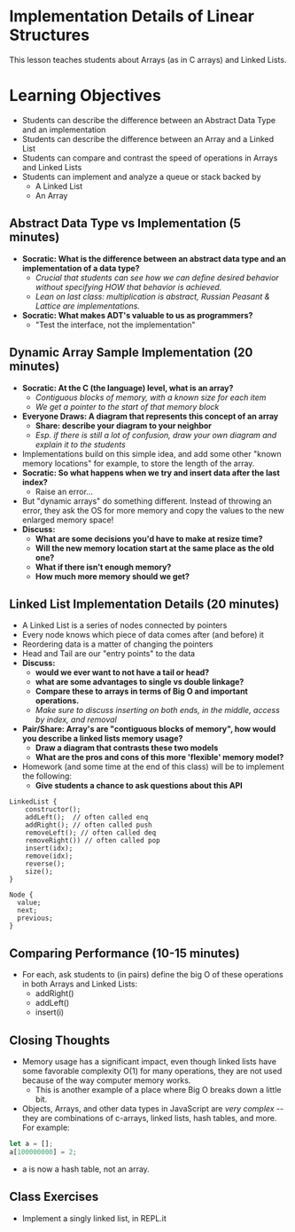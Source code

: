# Implementation Details of Linear Structures

This lesson teaches students about Arrays (as in C arrays) and Linked Lists.

# Learning Objectives

* Students can describe the difference between an Abstract Data Type and an implementation
* Students can describe the difference between an Array and a Linked List
* Students can compare and contrast the speed of operations in Arrays and Linked Lists
* Students can implement and analyze a queue or stack backed by
  * A Linked List
  * An Array

## Abstract Data Type vs Implementation (5 minutes)

* __Socratic: What is the difference between an abstract data type and an implementation of a data type?__
  * *Crucial that students can see how we can define desired behavior without specifying HOW that behavior is achieved.*
  * *Lean on last class: multiplication is abstract, Russian Peasant & Lattice are implementations.*
* __Socratic: What makes ADT's valuable to us as programmers?__
  * "Test the interface, not the implementation"

## Dynamic Array Sample Implementation (20 minutes)

* __Socratic: At the C (the language) level, what is an array?__
  * *Contiguous blocks of memory, with a known size for each item*
  * *We get a pointer to the start of that memory block*
* __Everyone Draws: A diagram that represents this concept of an array__
  * __Share: describe your diagram to your neighbor__
  * *Esp. if there is still a lot of confusion, draw your own diagram and explain it to the students*
* Implementations build on this simple idea, and add some other "known memory locations" for example, to store the length of the array.
* __Socratic: So what happens when we try and insert data after the last index?__
  * Raise an error...
* But "dynamic arrays" do something different. Instead of throwing an error, they ask the OS for more memory and copy the values to the new enlarged memory space!
* __Discuss:__
  * __What are some decisions you'd have to make at resize time?__
  * __Will the new memory location start at the same place as the old one?__
  * __What if there isn't enough memory?__
  * __How much more memory should we get?__

## Linked List Implementation Details (20 minutes)

* A Linked List is a series of nodes connected by pointers
* Every node knows which piece of data comes after (and before) it
* Reordering data is a matter of changing the pointers
* Head and Tail are our "entry points" to the data
* __Discuss:__
  * __would we ever want to not have a tail or head?__
  * __what are some advantages to single vs double linkage?__
  * __Compare these to arrays in terms of Big O and important operations.__
  * *Make sure to discuss inserting on both ends, in the middle, access by index, and removal*
* __Pair/Share: Array's are "contiguous blocks of memory", how would you describe a linked lists memory usage?__
  * __Draw a diagram that contrasts these two models__
  * __What are the pros and cons of this more 'flexible' memory model?__
* Homework (and some time at the end of this class) will be to implement the following:
  * __Give students a chance to ask questions about this API__

```
LinkedList {
    constructor();
    addLeft();  // often called enq
    addRight(); // often called push
    removeLeft(); // often called deq
    removeRight()) // often called pop
    insert(idx);
    remove(idx);
    reverse();
    size();
}

Node {
  value;
  next;
  previous;
}
```

## Comparing Performance (10-15 minutes)

* For each, ask students to (in pairs) define the big O of these operations in both Arrays and Linked Lists:
  * addRight()
  * addLeft()
  * insert(i)

## Closing Thoughts

* Memory usage has a significant impact, even though linked lists have some favorable complexity O(1) for many operations, they are not used because of the way computer memory works.
  * This is another example of a place where Big O breaks down a little bit.
* Objects, Arrays, and other data types in JavaScript are *very complex* -- they are combinations of c-arrays, linked lists, hash tables, and more. For example:

```js
let a = [];
a[100000000] = 2;
```

* a is now a hash table, not an array.

## Class Exercises

* Implement a singly linked list, in REPL.it
